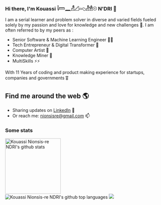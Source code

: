### Hi there, I'm Kouassi 𓇋𓏠𓈖𓀭𓊍𓏏𓆇𓁐𓁛𓇳 N'DRI 👋

I am a serial learner and problem solver in diverse and varied fields fueled solely by my passion and love for knowledge and new challenges 🤩. I am often referred to by my peers as :
- Senior Software & Machine Learning Engineer 👨‍💻
- Tech Entrepreneur & Digital Transformer 🚀
- Computer Artist 🎨
- Knowledge Miner 🧠
- MultiSkills ⚡⚡

With 11 Years of coding and product making experience for startups, companies and governments 🎖️


## Find me around the web 🌎
- Sharing updates on [LinkedIn](https://www.linkedin.com/in/kouassi-nionsisre-ndri/) 💼
- Or reach me: nionsisre@gmail.com 📫

### Some stats

<img height="180em" src="https://github-readme-stats.vercel.app/api?username=kouassi-nionsisre-ndri&show_icons=true&count_private=true" alt="Kouassi Nionsis-re NDRI's github stats" />
<img src="https://github-readme-stats.vercel.app/api/top-langs/?username=kouassi-nionsisre-ndri&count_private=true&layout=compact&langs_count=10" alt="Kouassi Nionsis-re NDRI's github top languages" />

<img src="https://github-readme-streak-stats.herokuapp.com/?user=kouassi-nionsisre-ndri&show_icons=true&count_private=true" />


<!--
**kouassi-nionsisre-ndri/kouassi-nionsisre-ndri** is a ✨ _special_ ✨ repository because its `README.md` (this file) appears on your GitHub profile.

Here are some ideas to get you started:

- 🔭 I’m currently working on ...
- 🌱 I’m currently learning ...
- 👯 I’m looking to collaborate on ...
- 🤔 I’m looking for help with ...
- 💬 Ask me about ...
- 📫 How to reach me: ...
- 😄 Pronouns: ...
- ⚡ Fun fact: ...
-->
